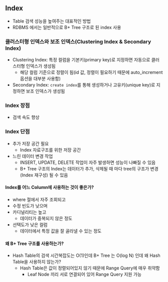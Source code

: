 ## Index
 - Table 검색 성능을 높여주는 대표적인 방법
 - RDBMS 에서는 일반적으로 B+ Tree 구조로 된 index 사용

### 클러스터형 인덱스와 보조 인덱스(Clustering Index & Secondary Index)
 - Clustering Index: 특정 컬럼을 기본키(primary key)로 지정하면 자동으로 클러스터형 인덱스가 생성됨
   - 해당 컬럼 기준으로 정렬이 됨(id 값, 정렬이 필요하기 때문에 auto_increment 옵션을 대부분 사용함)
 - Secondary Index: `create index`를 통해 생성하거나 고유키(unique key)로 지정하면 보조 인덱스가 생성됨

### Index 장점
 - 검색 속도 향상

### Index 단점
 - 추가 저장 공간 필요
   - Index 자료구조를 위한 저장 공간
 - 느린 데이터 변경 작업
   - INSERT, UPDATE, DELETE 작업이 자주 발생하면 성능이 나빠질 수 있음
   - B+ Tree 구조의 Index는 데이터가 추가, 삭제될 때 마다 tree의 구조가 변경(Index 재구성) 될 수 있음

#### Index를 어느 Column에 사용하는 것이 좋은가?
 - where 절에서 자주 조회되고
 - 수정 빈도가 낮으며
 - 카디널리티는 높고
   - 데이터가 중복되지 않은 정도
 - 선택도가 낮은 컬럼
   - 데이터에서 특정 값을 잘 골라낼 수 있는 정도

#### 왜 B+ Tree 구조를 사용하는가?
 - Hash Table의 검색 시간복잡도는 O(1)인데 B+ Tree 는 O(log N) 인데 왜 Hash Table을 사용하지 않는가?
   - Hash Table은 값이 정렬되어있지 않기 때문에 Range Query에 매우 취약함
     - Leaf Node 끼리 서로 연결되어 있어 Range Query 지원 가능